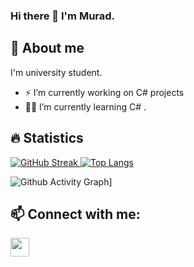 ### Hi there 👋 I'm Murad.

## 🙂 About me
I'm university student.

-  ⚡ I’m currently working on C# projects
-  👨‍🎓 I’m currently learning C# .
<!-- - 👯 I’m looking to collaborate on ...
- 🤔 I’m looking for help with ...
- 💬 Ask me about ...
- 📫 How to reach me: ...
- 😄 Pronouns: ...
-  Fun fact: ...
-->

## 🔥 Statistics

[![GitHub Streak](http://github-readme-streak-stats.herokuapp.com?user=Murad04&theme=radical&background=000000)
![Top Langs](https://github-readme-stats.vercel.app/api?username=Murad04&show_icons=true&count_private=true&theme=codeSTACKr)](https://git.io/streak-stats)
<!--[![Top Langs](https://github-readme-stats.vercel.app/api/top-langs/?username=Murad04)](https://github.com/anuraghazra/github-readme-stats)-->
![Github Activity Graph](https://activity-graph.herokuapp.com/graph?username=Murad04&theme=dracula&hide_border=false)]

<!-- ## 💻 Languages and Tools:
<img align="left" alt="SQL" width="30px" src="https://user-images.githubusercontent.com/67361462/167311948-01663ad9-d500-4030-87ba-2be4145c0fb2.png" />
<img align="left" width="40px" src="https://user-images.githubusercontent.com/67361462/167312225-83edae9a-29a3-4505-bbf5-35f835f236ea.png" />
<br/>-->
## 📫 Connect with me:
<a href="https://twitter.com/Muradm04">
  <img align="left" width="30px" src="https://user-images.githubusercontent.com/67361462/167311604-1112f7c3-22c2-407f-bb04-3d0f16cf0973.png" />
</a>

<!--START_SECTION:activity-->
<!--END_SECTION:activity-->


                                                                                                                                        
